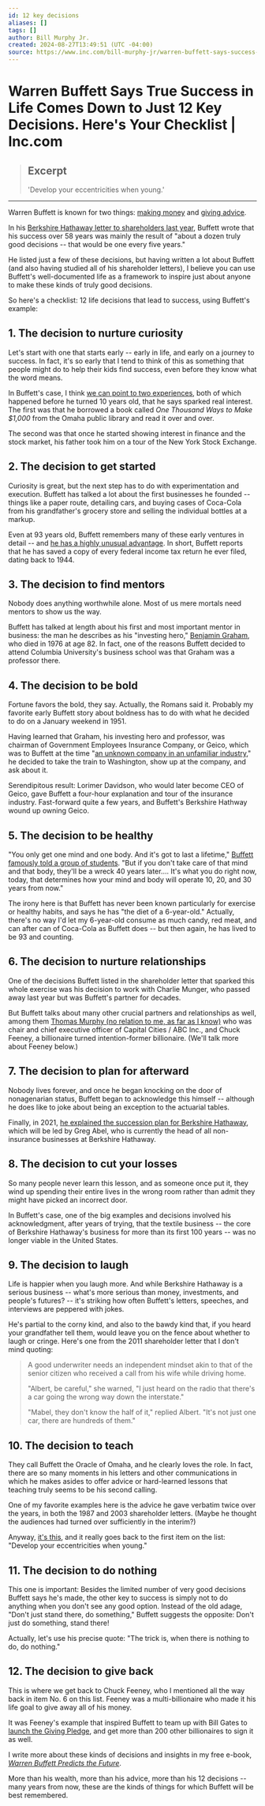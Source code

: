 ```yaml
---
id: 12 key decisions
aliases: []
tags: []
author: Bill Murphy Jr.
created: 2024-08-27T13:49:51 (UTC -04:00)
source: https://www.inc.com/bill-murphy-jr/warren-buffett-says-success-in-life-comes-down-to-just-12-really-good-decisions-heres-your-checklist.html
---
```


# Warren Buffett Says True Success in Life Comes Down to Just 12 Key Decisions. Here's Your Checklist | Inc.com

> ## Excerpt
>
> 'Develop your eccentricities when young.'

---
Warren Buffett is known for two things: [making money](https://www.inc.com/bill-murphy-jr/with-2-sentences-warren-buffett-shared-a-brutal-truth-very-few-people-are-brave-enough-to-admit.html) and [giving advice](https://www.inc.com/bill-murphy-jr/warren-buffett-recommends-these-33-books-to-berkshire-hathaway-shareholders.html).

In his [Berkshire Hathaway letter to shareholders last year](https://www.inc.com/bill-murphy-jr/with-2-sentences-warren-buffett-shared-a-brutal-truth-very-few-people-are-brave-enough-to-admit.html), Buffett wrote that his success over 58 years was mainly the result of "about a dozen truly good decisions -- that would be one every five years."

He listed just a few of these decisions, but having written a lot about Buffett (and also having studied all of his shareholder letters), I believe you can use Buffett's well-documented life as a framework to inspire just about anyone to make these kinds of truly good decisions.

So here's a checklist: 12 life decisions that lead to success, using Buffett's example:

## 1\. The decision to nurture curiosity

Let's start with one that starts early -- early in life, and early on a journey to success. In fact, it's so early that I tend to think of this as something that people might do to help their kids find success, even before they know what the word means.

In Buffett's case, I think [we can point to two experiences](https://www.inc.com/bill-murphy-jr/warren-buffett-says-this-1936-book-inspired-his-entire-career-i-read-it-its-truly-eye-opening.html), both of which happened before he turned 10 years old, that he says sparked real interest. The first was that he borrowed a book called *One Thousand Ways to Make $1,000* from the Omaha public library and read it over and over.

The second was that once he started showing interest in finance and the stock market, his father took him on a tour of the New York Stock Exchange.

## 2\. The decision to get started

Curiosity is great, but the next step has to do with experimentation and execution. Buffett has talked a lot about the first businesses he founded -- things like a paper route, detailing cars, and buying cases of Coca-Cola from his grandfather's grocery store and selling the individual bottles at a markup.

Even at 93 years old, Buffett remembers many of these early ventures in detail -- and [he has a highly unusual advantage](https://www.inc.com/bill-murphy-jr/warren-buffett-says-hes-stuck-to-this-odd-habit-his-word-for-75-years.html). In short, Buffett reports that he has saved a copy of every federal income tax return he ever filed, dating back to 1944.

## 3\. The decision to find mentors

Nobody does anything worthwhile alone. Most of us mere mortals need mentors to show us the way.

Buffett has talked at length about his first and most important mentor in business: the man he describes as his "investing hero," [Benjamin Graham](https://www.inc.com/bill-murphy-jr/warren-buffett-mentioned-7-specific-people-in-latest-berkshire-hathaway-letter-its-most-buffett-thing-ever.html), who died in 1976 at age 82. In fact, one of the reasons Buffett decided to attend Columbia University's business school was that Graham was a professor there.

## 4\. The decision to be bold

Fortune favors the bold, they say. Actually, the Romans said it. Probably my favorite early Buffett story about boldness has to do with what he decided to do on a January weekend in 1951.

Having learned that Graham, his investing hero and professor, was chairman of Government Employees Insurance Company, or Geico, which was to Buffett at the time "[an unknown company in an unfamiliar industry](https://www.inc.com/bill-murphy-jr/warren-buffett-made-a-bold-decision-payoff-was-enormous.html)," he decided to take the train to Washington, show up at the company, and ask about it.

Serendipitous result: Lorimer Davidson, who would later become CEO of Geico, gave Buffett a four-hour explanation and tour of the insurance industry. Fast-forward quite a few years, and Buffett's Berkshire Hathway wound up owning Geico.

## 5\. The decision to be healthy

"You only get one mind and one body. And it's got to last a lifetime," [Buffett famously told a group of students](https://www.inc.com/marcel-schwantes/warren-buffett-says-to-take-care-of-your-mind-body-or-theyll-be-a-wreck-later-here-are-5-simple-ways-to-do-it.html). "But if you don't take care of that mind and that body, they'll be a wreck 40 years later.... It's what you do right now, today, that determines how your mind and body will operate 10, 20, and 30 years from now."

The irony here is that Buffett has never been known particularly for exercise or healthy habits, and says he has "the diet of a 6-year-old." Actually, there's no way I'd let my 6-year-old consume as much candy, red meat, and can after can of Coca-Cola as Buffett does -- but then again, he has lived to be 93 and counting.

## 6\. The decision to nurture relationships

One of the decisions Buffett listed in the shareholder letter that sparked this whole exercise was his decision to work with Charlie Munger, who passed away last year but was Buffett's partner for decades.

But Buffett talks about many other crucial partners and relationships as well, among them [Thomas Murphy (no relation to me, as far as I know)](https://www.inc.com/bill-murphy-jr/warren-buffett-says-these-10-words-are-among-best-advice-he-ever-got.html) who was chair and chief executive officer of Capital Cities / ABC Inc., and Chuck Feeney, a billionaire turned intention-former billionaire. (We'll talk more about Feeney below.)

## 7\. The decision to plan for afterward

Nobody lives forever, and once he began knocking on the door of nonagenarian status, Buffett began to acknowledge this himself -- although he does like to joke about being an exception to the actuarial tables.

Finally, in 2021, [he explained the succession plan for Berkshire Hathaway](https://www.inc.com/bill-murphy-jr/with-8-short-words-warren-buffett-just-revealed-a-crucial-truth-most-people-never-quite-believe.html), which will be led by Greg Abel, who is currently the head of all non-insurance businesses at Berkshire Hathaway.

## 8\. The decision to cut your losses

So many people never learn this lesson, and as someone once put it, they wind up spending their entire lives in the wrong room rather than admit they might have picked an incorrect door.

In Buffett's case, one of the big examples and decisions involved his acknowledgment, after years of trying, that the textile business -- the core of Berkshire Hathaway's business for more than its first 100 years -- was no longer viable in the United States.

## 9\. The decision to laugh

Life is happier when you laugh more. And while Berkshire Hathaway is a serious business -- what's more serious than money, investments, and people's futures? -- it's striking how often Buffett's letters, speeches, and interviews are peppered with jokes.

He's partial to the corny kind, and also to the bawdy kind that, if you heard your grandfather tell them, would leave you on the fence about whether to laugh or cringe. Here's one from the 2011 shareholder letter that I don't mind quoting:

> A good underwriter needs an independent mindset akin to that of the senior citizen who received a call from his wife while driving home.
>
> "Albert, be careful," she warned, "I just heard on the radio that there's a car going the wrong way down the interstate."
>
> "Mabel, they don't know the half of it," replied Albert. "It's not just one car, there are hundreds of them."

## 10\. The decision to teach

They call Buffett the Oracle of Omaha, and he clearly loves the role. In fact, there are so many moments in his letters and other communications in which he makes asides to offer advice or hard-learned lessons that teaching truly seems to be his second calling.

One of my favorite examples here is the advice he gave verbatim twice over the years, in both the 1987 and 2003 shareholder letters. (Maybe he thought the audiences had turned over sufficiently in the interim?)

Anyway, [it's this](http://www.inc.com/bill-murphy-jr/want-to-raise-successful-kids-warren-buffett-shared-these-5-words-of-advice.html), and it really goes back to the first item on the list: "Develop your eccentricities when young."

## 11\. The decision to do nothing

This one is important: Besides the limited number of very good decisions Buffett says he's made, the other key to success is simply not to do anything when you don't see any good option. Instead of the old adage, "Don't just stand there, do something," Buffett suggests the opposite: Don't just do something, stand there!

Actually, let's use his precise quote: "The trick is, when there is nothing to do, do nothing."

## 12\. The decision to give back

This is where we get back to Chuck Feeney, who I mentioned all the way back in item No. 6 on this list. Feeney was a multi-billionaire who made it his life goal to give away all of his money.

It was Feeney's example that inspired Buffett to team up with Bill Gates to [launch the Giving Pledge](https://www.inc.com/bill-murphy-jr/warren-buffett-bill-gates-call-this-man-their-hero-role-model.html), and get more than 200 other billionaires to sign it as well.

I write more about these kinds of decisions and insights in my free e-book, *[Warren Buffett Predicts the Future](https://understandably.ck.page/warren-buffett-book)*.

More than his wealth, more than his advice, more than his 12 decisions -- many years from now, these are the kinds of things for which Buffett will be best remembered.
